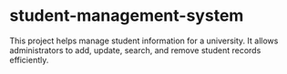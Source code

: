 # student-management-system
This project helps manage student information for a university. It allows administrators to add, update, search, and remove student records efficiently.
